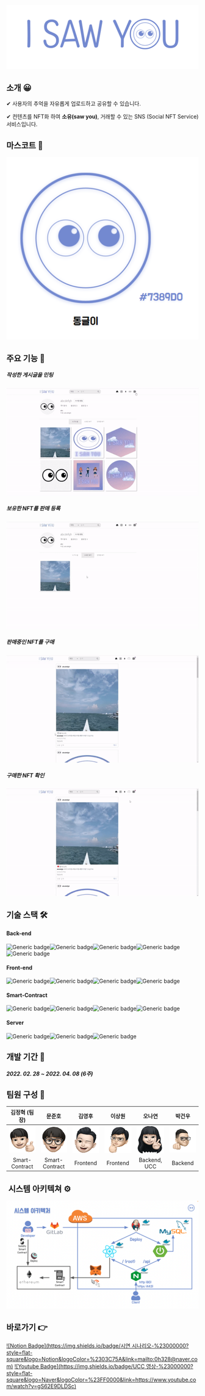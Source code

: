 ![](README.assets/sawyou.png)

## 소개 😀

✔ 사용자의 추억을 자유롭게 업로드하고 공유할 수 있습니다.


✔ 컨텐츠를 NFT화 하여 **소유(saw you)**, 거래할 수 있는 SNS (Social NFT Service) 서비스입니다.





## 마스코트 👀

![logo](README.assets/logo.png)



## 주요 기능 📌

##### 작성한 게시글을 민팅

![minting](README.assets/minting.gif)



##### 보유한 NFT를 판매 등록

![sale](README.assets/sale.gif)



##### 판매중인 NFT를 구매

![purchase](README.assets/purchase.gif)



##### 구매한 NFT 확인

![after_purchase](README.assets/after_purchase.gif)





## 기술 스택 🛠

#### Back-end

![Generic badge](https://img.shields.io/badge/Java-11-green.svg)![Generic badge](https://img.shields.io/badge/SpringBoot-2.5.10-lightgreen.svg)![Generic badge](https://img.shields.io/badge/Gradle-7.4.1-%232e2929.svg)![Generic badge](https://img.shields.io/badge/Swagger-3.0.0-yellowgreen.svg)![Generic badge](https://img.shields.io/badge/QueryDSL-5.0.0-%236f8ed1.svg)



#### Front-end

![Generic badge](https://img.shields.io/badge/React-17.0.2-skyblue.svg)![Generic badge](https://img.shields.io/badge/Recoil-0.6.1-yellow.svg)![Generic badge](https://img.shields.io/badge/Styled_Components-5.3.3-pink.svg)![Generic badge](https://img.shields.io/badge/Material_UI-5.5.0-blue.svg)



#### Smart-Contract

![Generic badge](https://img.shields.io/badge/Solidity-0.8.4-%234d4d4d.svg)![Generic badge](https://img.shields.io/badge/Truffle-5.5.2-%23947676.svg)![Generic badge](https://img.shields.io/badge/Web3.js-1.5.3-orange.svg)![Generic badge](https://img.shields.io/badge/Ganache-7.0.1-red.svg)



#### Server

![Generic badge](https://img.shields.io/badge/Docker-20.10.12-%234d80f0.svg)![Generic badge](https://img.shields.io/badge/MySQL-8.0-%238aa1d4.svg)![Generic badge](https://img.shields.io/badge/Nginx-1.21.6-%23299e29.svg)





## 개발 기간 📅

##### 2022. 02. 28 ~ 2022. 04. 08 (6주)





## 팀원 구성 🤝

|                 김정혁 (팀장)                  |                     문준호                     |                     김영후                     |                     이상원                     |                     오나연                     |                     박건우                     |
| :--------------------------------------------: | :--------------------------------------------: | :--------------------------------------------: | :--------------------------------------------: | :--------------------------------------------: | :--------------------------------------------: |
| ![정혁](README.assets/정혁-16499481259662.png) | ![준호](README.assets/준호-16499481362253.png) | ![영후](README.assets/영후-16499481393054.png) | ![상원](README.assets/상원-16499481433695.png) | ![나연](README.assets/나연-16499481459186.png) | ![건우](README.assets/건우-16499481480937.png) |
|                 Smart-Contract                 |                 Smart-Contract                 |                    Frontend                    |                    Frontend                    |                  Backend, UCC                  |                    Backend                     |





##  시스템 아키텍쳐 ⚙

![system_architecture](README.assets/system_architecture.png)



## 바로가기 👉

[![Notion Badge](https://img.shields.io/badge/시연 시나리오-%23000000?style=flat-square&logo=Notion&logoColor=%2303C75A&link=mailto:0h328@naver.com)](https://www.notion.so/A401-ISawYou-2e521b17caa141dc8351c91733d613a5) [![Youtube Badge](https://img.shields.io/badge/UCC 영상-%23000000?style=flat-square&logo=Naver&logoColor=%23FF0000&link=https://www.youtube.com/watch?v=gS62E9DLDSc)](https://www.youtube.com/watch?v=gS62E9DLDSc)

